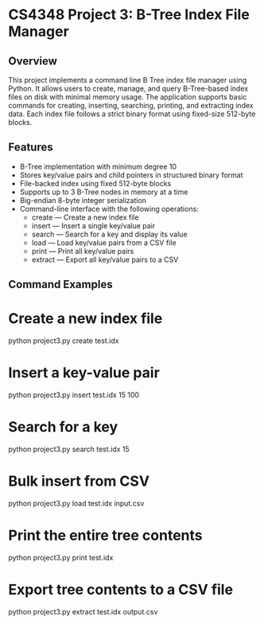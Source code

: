 # CS4348 Project 3: B-Tree Index File Manager

## Overview
This project implements a command line B Tree index file manager using Python. It allows users to create, manage, and query B-Tree-based index files on disk with minimal memory usage. The application supports basic commands for creating, inserting, searching, printing, and extracting index data. Each index file follows a strict binary format using fixed-size 512-byte blocks.

## Features
- B-Tree implementation with minimum degree 10
- Stores key/value pairs and child pointers in structured binary format
- File-backed index using fixed 512-byte blocks
- Supports up to 3 B-Tree nodes in memory at a time
- Big-endian 8-byte integer serialization
- Command-line interface with the following operations:
  - create — Create a new index file
  - insert — Insert a single key/value pair
  - search — Search for a key and display its value
  - load — Load key/value pairs from a CSV file
  - print — Print all key/value pairs
  - extract — Export all key/value pairs to a CSV

## Command Examples

# Create a new index file
python project3.py create test.idx

# Insert a key-value pair
python project3.py insert test.idx 15 100

# Search for a key
python project3.py search test.idx 15

# Bulk insert from CSV
python project3.py load test.idx input.csv

# Print the entire tree contents
python project3.py print test.idx

# Export tree contents to a CSV file
python project3.py extract test.idx output.csv
